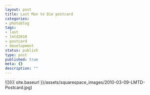 ```yaml
---
layout: post
title: Last Man to Die postcard
categories:
- photoblog
tags:
- last
- lmtd2010
- postcard
- development
status: publish
type: post
published: true
meta: {}
description: ""
---
```


![]({{ site.baseurl }}/assets/squarespace_images/2010-03-09-LMTD-Postcard.jpg)
